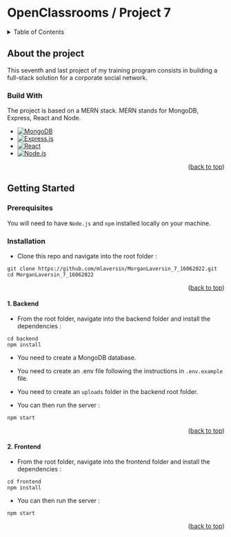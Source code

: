# OpenClassrooms / Project 7

<a name="readme-top"></a>

<!-- TABLE OF CONTENTS -->
<details>
  <summary>Table of Contents</summary>
  <ul>
    <li>
      <a href="#about-the-project">About The Project</a>
      <ul>
        <li><a href="#built-with">Built With</a></li>
      </ul>
    </li>
    <li>
      <a href="#getting-started">Getting Started</a>
      <ul>
        <li><a href="#prerequisites">Prerequisites</a></li>
        <li><a href="#installation">Installation</a></li>
      </ul>
    </li>
  </ul>
</details>

## About the project

This seventh and last project of my training program consists in building a full-stack solution for a corporate social network.

### Build With

The project is based on a MERN stack. MERN stands for MongoDB, Express, React and Node.

- [![MongoDB][mongodb]][mongodb]
- [![Express.js][express.js]][express-url]
- [![React][react.js]][react-url]
- [![Node.js][node.js]][node-url]

<p align="right">(<a href="#readme-top">back to top</a>)</p>

## Getting Started

### Prerequisites

You will need to have `Node.js` and `npm` installed locally on your machine.

### Installation

- Clone this repo and navigate into the root folder :

```shell
git clone https://github.com/mlaversin/MorganLaversin_7_16062022.git
cd MorganLaversin_7_16062022
```

<p align="right">(<a href="#readme-top">back to top</a>)</p>

#### 1. Backend

- From the root folder, navigate into the backend folder and install the dependencies :

```shell
cd backend
npm install
```

- You need to create a MongoDB database.

- You need to create an .env file following the instructions in `.env.example` file.

- You need to create an `uploads` folder in the backend root folder.

- You can then run the server :

```shell
npm start
```

<p align="right">(<a href="#readme-top">back to top</a>)</p>

#### 2. Frontend

- From the root folder, navigate into the frontend folder and install the dependencies :

```shell
cd frontend
npm install
```

- You can then run the server :

```shell
npm start
```

<p align="right">(<a href="#readme-top">back to top</a>)</p>

<!-- MARKDOWN LINKS & IMAGES -->

[mongodb]: https://img.shields.io/badge/MongoDB-4EA94B?style=for-the-badge&logo=mongodb&logoColor=white
[express.js]: https://img.shields.io/badge/Express.js-404D59?style=for-the-badge
[react.js]: https://img.shields.io/badge/React-20232A?style=for-the-badge&logo=react&logoColor=61DAFB
[node.js]: https://img.shields.io/badge/Node.js-43853D?style=for-the-badge&logo=node.js&logoColor=white
[mongodb-url]: https://www.mongodb.com/
[express-url]: https://expressjs.com/
[react-url]: https://reactjs.org/
[node-url]: https://nodejs.org/en/
